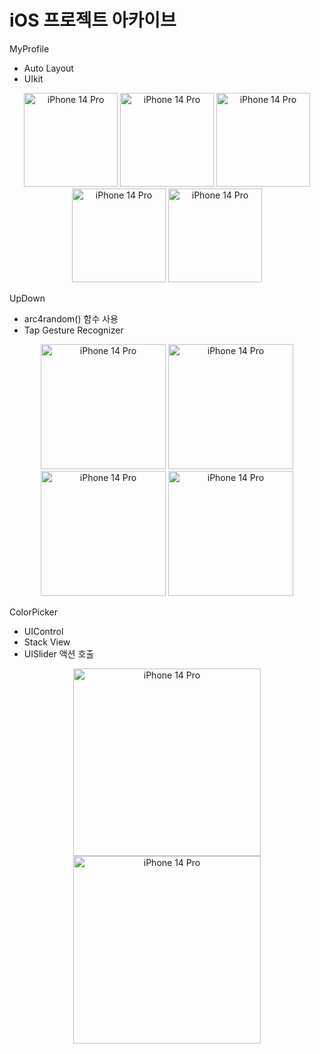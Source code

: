 # iOS 프로젝트 아카이브

MyProfile
- Auto Layout
- UIkit

<div align="center">
<img width="150" alt="iPhone 14 Pro" src="https://user-images.githubusercontent.com/64319909/201589404-23092e25-59ab-4373-bf7d-8d7f8d4f3127.png">
<img width="150" alt="iPhone 14 Pro" src="https://user-images.githubusercontent.com/64319909/201589415-a2a99234-2e1a-4e9d-87b2-8624a42323e4.png">
<img width="150" alt="iPhone 14 Pro" src="https://user-images.githubusercontent.com/64319909/201589424-e7436cdf-d602-4dcd-b6b8-3c9cbcadfa18.png">
<img width="150" alt="iPhone 14 Pro" src="https://user-images.githubusercontent.com/64319909/201589425-520f1a90-51b4-4eb8-9b85-bc6bd4e5f80a.png">
<img width="150" alt="iPhone 14 Pro" src="https://user-images.githubusercontent.com/64319909/201589429-d5ff4454-572d-4c6c-bce0-78254491d09c.png">
</div>

UpDown
- arc4random() 함수 사용
- Tap Gesture Recognizer

<div align="center">
<img width="200" alt="iPhone 14 Pro" src="https://user-images.githubusercontent.com/64319909/201589041-cc4e2b16-8b43-4618-b8e4-dc21856127c5.png">
<img width="200" alt="iPhone 14 Pro" src="https://user-images.githubusercontent.com/64319909/201589044-f4a477b8-518b-45ee-8c9a-d4edc2bdb317.png">
<img width="200" alt="iPhone 14 Pro" src="https://user-images.githubusercontent.com/64319909/201589046-6c3a7695-3a49-4360-8da5-3081ab97a3cc.png">
<img width="200" alt="iPhone 14 Pro" src="https://user-images.githubusercontent.com/64319909/201589050-a9cb6c68-381b-4b09-9b85-bbf9b530a2af.png">
</div>

ColorPicker
- UIControl
- Stack View
- UISlider 액션 호출

<div align="center">
<img width="300" alt="iPhone 14 Pro" src="https://user-images.githubusercontent.com/64319909/201588529-9d8b78f8-3cba-4414-a60e-dc37d9f6a9b8.png">
<img width="300" alt="iPhone 14 Pro" src="https://user-images.githubusercontent.com/64319909/201588470-761fa4cf-4560-4e18-a92b-8111a4d326b1.png">
</div>
